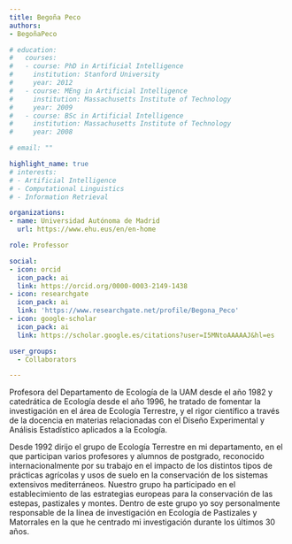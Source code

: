 ```yaml
---
title: Begoña Peco
authors:
- BegoñaPeco

# education:
#   courses:
#   - course: PhD in Artificial Intelligence
#     institution: Stanford University
#     year: 2012
#   - course: MEng in Artificial Intelligence
#     institution: Massachusetts Institute of Technology
#     year: 2009
#   - course: BSc in Artificial Intelligence
#     institution: Massachusetts Institute of Technology
#     year: 2008

# email: ""

highlight_name: true
# interests:
# - Artificial Intelligence
# - Computational Linguistics
# - Information Retrieval

organizations:
- name: Universidad Autónoma de Madrid
  url: https://www.ehu.eus/en/en-home

role: Professor

social:
- icon: orcid
  icon_pack: ai
  link: https://orcid.org/0000-0003-2149-1438
- icon: researchgate
  icon_pack: ai
  link: 'https://www.researchgate.net/profile/Begona_Peco'
- icon: google-scholar
  icon_pack: ai
  link: https://scholar.google.es/citations?user=I5MNtoAAAAAJ&hl=es

user_groups: 
  - Collaborators

---
```


Profesora del Departamento de Ecología de la UAM desde el año 1982 y catedrática de Ecología desde el año 1996, he tratado de fomentar la investigación en el área de Ecología Terrestre, y el rigor científico a través de la docencia en materias relacionadas con el Diseño Experimental y Análisis Estadístico aplicados a la Ecología.

Desde 1992 dirijo el grupo de Ecología Terrestre en mi departamento, en el que participan varios profesores y alumnos de postgrado, reconocido internacionalmente por su trabajo en el impacto de los distintos tipos de prácticas agrícolas y usos de suelo en la conservación de los sistemas extensivos mediterráneos. Nuestro grupo ha participado en el establecimiento de las estrategias europeas para la conservación de las estepas, pastizales y montes. Dentro de este grupo yo soy personalmente responsable de la línea de investigación en Ecología de Pastizales y Matorrales en la que he centrado mi investigación durante los últimos 30 años.